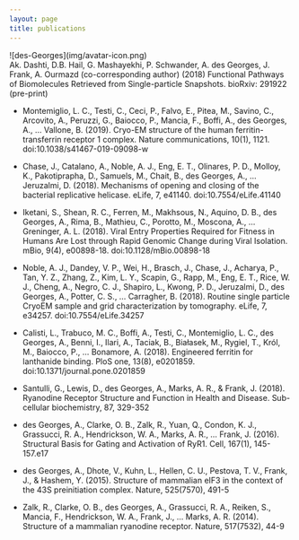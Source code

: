 ```yaml
---
layout: page
title: publications
---
```



<div class="row">
  <div class="col-md-5" markdown="1">
    ![des-Georges](img/avatar-icon.png)
  </div>
  <div class="col-md-7" markdown="1">
    Ak. Dashti, D.B. Hail, G. Mashayekhi, P. Schwander, A. des Georges, J. Frank, A. Ourmazd (co-corresponding author) (2018) Functional Pathways of Biomolecules Retrieved from Single-particle Snapshots. bioRxiv: 291922 (pre-print)
  </div>
</div>

<div class="row">
  <div class="col-md-5" markdown="1">
  </div>
  <div class="col-md-7" markdown="1">
  </div>
</div>

<div class="row">
  <div class="col-md-5" markdown="1">
  </div>
  <div class="col-md-7" markdown="1">
  </div>
</div>

<div class="row">
  <div class="col-md-5" markdown="1">
  </div>
  <div class="col-md-7" markdown="1">
  </div>
</div>

<div class="row">
  <div class="col-md-5" markdown="1">
  </div>
  <div class="col-md-7" markdown="1">
  </div>
</div>

<div class="row">
  <div class="col-md-5" markdown="1">
  </div>
  <div class="col-md-7" markdown="1">
  </div>
</div>

<div class="row">
  <div class="col-md-5" markdown="1">
  </div>
  <div class="col-md-7" markdown="1">
  </div>
</div>

<div class="row">
  <div class="col-md-5" markdown="1">
  </div>
  <div class="col-md-7" markdown="1">
  </div>
</div>

<div class="row">
  <div class="col-md-5" markdown="1">
  </div>
  <div class="col-md-7" markdown="1">
  </div>
</div>

<div class="row">
  <div class="col-md-5" markdown="1">
  </div>
  <div class="col-md-7" markdown="1">
  </div>
</div>




- Montemiglio, L. C., Testi, C., Ceci, P., Falvo, E., Pitea, M., Savino, C., Arcovito, A., Peruzzi, G., Baiocco, P., Mancia, F., Boffi, A., des Georges, A., … Vallone, B. (2019). Cryo-EM structure of the human ferritin-transferrin receptor 1 complex. Nature communications, 10(1), 1121. doi:10.1038/s41467-019-09098-w

- Chase, J., Catalano, A., Noble, A. J., Eng, E. T., Olinares, P. D., Molloy, K., Pakotiprapha, D., Samuels, M., Chait, B., des Georges, A., … Jeruzalmi, D. (2018). Mechanisms of opening and closing of the bacterial replicative helicase. eLife, 7, e41140. doi:10.7554/eLife.41140

- Iketani, S., Shean, R. C., Ferren, M., Makhsous, N., Aquino, D. B., des Georges, A., Rima, B., Mathieu, C., Porotto, M., Moscona, A., … Greninger, A. L. (2018). Viral Entry Properties Required for Fitness in Humans Are Lost through Rapid Genomic Change during Viral Isolation. mBio, 9(4), e00898-18. doi:10.1128/mBio.00898-18

- Noble, A. J., Dandey, V. P., Wei, H., Brasch, J., Chase, J., Acharya, P., Tan, Y. Z., Zhang, Z., Kim, L. Y., Scapin, G., Rapp, M., Eng, E. T., Rice, W. J., Cheng, A., Negro, C. J., Shapiro, L., Kwong, P. D., Jeruzalmi, D., des Georges, A., Potter, C. S., … Carragher, B. (2018). Routine single particle CryoEM sample and grid characterization by tomography. eLife, 7, e34257. doi:10.7554/eLife.34257

- Calisti, L., Trabuco, M. C., Boffi, A., Testi, C., Montemiglio, L. C., des Georges, A., Benni, I., Ilari, A., Taciak, B., Białasek, M., Rygiel, T., Król, M., Baiocco, P., … Bonamore, A. (2018). Engineered ferritin for lanthanide binding. PloS one, 13(8), e0201859. doi:10.1371/journal.pone.0201859

- Santulli, G., Lewis, D., des Georges, A., Marks, A. R., & Frank, J. (2018). Ryanodine Receptor Structure and Function in Health and Disease. Sub-cellular biochemistry, 87, 329-352

- des Georges, A., Clarke, O. B., Zalk, R., Yuan, Q., Condon, K. J., Grassucci, R. A., Hendrickson, W. A., Marks, A. R., … Frank, J. (2016). Structural Basis for Gating and Activation of RyR1. Cell, 167(1), 145-157.e17

- des Georges, A., Dhote, V., Kuhn, L., Hellen, C. U., Pestova, T. V., Frank, J., & Hashem, Y. (2015). Structure of mammalian eIF3 in the context of the 43S preinitiation complex. Nature, 525(7570), 491-5

- Zalk, R., Clarke, O. B., des Georges, A., Grassucci, R. A., Reiken, S., Mancia, F., Hendrickson, W. A., Frank, J., … Marks, A. R. (2014). Structure of a mammalian ryanodine receptor. Nature, 517(7532), 44-9
